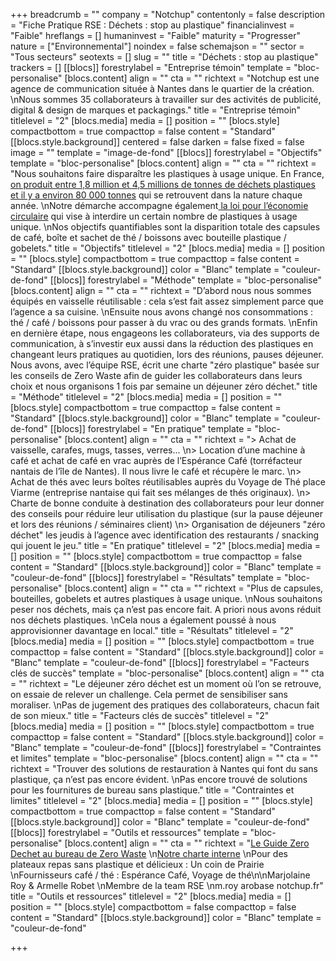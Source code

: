 +++
breadcrumb = ""
company = "Notchup"
contentonly = false
description = "Fiche Pratique RSE : Déchets : stop au plastique"
financialinvest = "Faible"
hreflangs = []
humaninvest = "Faible"
maturity = "Progresser"
nature = ["Environnemental"]
noindex = false
schemajson = ""
sector = "Tous secteurs"
seotexts = []
slug = ""
title = "Déchets : stop au plastique"
trackers = []
[[blocs]]
forestrylabel = "Entreprise témoin"
template = "bloc-personalise"
[blocs.content]
align = ""
cta = ""
richtext = "Notchup est une agence de communication située à Nantes dans le quartier de la création.  \nNous sommes 35 collaborateurs à travailler sur des activités de publicité, digital & design de marques et packagings."
title = "Entreprise témoin"
titlelevel = "2"
[blocs.media]
media = []
position = ""
[blocs.style]
compactbottom = true
compacttop = false
content = "Standard"
[[blocs.style.background]]
centered = false
darken = false
fixed = false
image = ""
template = "image-de-fond"
[[blocs]]
forestrylabel = "Objectifs"
template = "bloc-personalise"
[blocs.content]
align = ""
cta = ""
richtext = "Nous souhaitons faire disparaître les plastiques à usage unique. En France, [on produit entre 1,8 million et 4,5 millions de tonnes de déchets plastiques et il y a environ 80 000 tonnes](https://www.leparisien.fr/environnement/recycles-incineres-que-fait-la-france-de-ses-dechets-plastiques-08-06-2019-8089176.php) qui se retrouvent dans la nature chaque année.  \nNotre démarche accompagne également[ la loi pour l’économie circulaire](https://www.zerowastefrance.org/plastique-jetables-point-interdictions/) qui vise à interdire un certain nombre de plastiques à usage unique.  \nNos objectifs quantifiables sont la disparition totale des capsules de café, boîte et sachet de thé / boissons avec bouteille plastique / gobelets."
title = "Objectifs"
titlelevel = "2"
[blocs.media]
media = []
position = ""
[blocs.style]
compactbottom = true
compacttop = false
content = "Standard"
[[blocs.style.background]]
color = "Blanc"
template = "couleur-de-fond"
[[blocs]]
forestrylabel = "Méthode"
template = "bloc-personalise"
[blocs.content]
align = ""
cta = ""
richtext = "D’abord nous nous sommes équipés en vaisselle réutilisable : cela s’est fait assez simplement parce que l’agence a sa cuisine.  \nEnsuite nous avons changé nos consommations : thé / café / boissons pour passer à du vrac ou des grands formats.  \nEnfin en dernière étape, nous engageons les collaborateurs, via des supports de communication, à s’investir eux aussi dans la réduction des plastiques en changeant leurs pratiques au quotidien, lors des réunions, pauses déjeuner. Nous avons, avec l’équipe RSE, écrit une charte \"zéro plastique\" basée sur les conseils de Zero Waste afin de guider les collaborateurs dans leurs choix et nous organisons 1 fois par semaine un déjeuner zéro déchet."
title = "Méthode"
titlelevel = "2"
[blocs.media]
media = []
position = ""
[blocs.style]
compactbottom = true
compacttop = false
content = "Standard"
[[blocs.style.background]]
color = "Blanc"
template = "couleur-de-fond"
[[blocs]]
forestrylabel = "En pratique"
template = "bloc-personalise"
[blocs.content]
align = ""
cta = ""
richtext = "> Achat de vaisselle, carafes, mugs, tasses, verres...  \n> Location d’une machine à café et achat de café en vrac auprès de l’Espérance Café (torréfacteur nantais de l’île de Nantes). Il nous livre le café et récupère le marc.  \n> Achat de thés avec leurs boîtes réutilisables auprès du Voyage de Thé place Viarme (entreprise nantaise qui fait ses mélanges de thés originaux).  \n> Charte de bonne conduite à destination des collaborateurs pour leur donner des conseils pour réduire leur utilisation du plastique (sur la pause déjeuner et lors des réunions / séminaires client)  \n> Organisation de déjeuners \"zéro déchet\" les jeudis à l’agence avec identification des restaurants / snacking qui jouent le jeu."
title = "En pratique"
titlelevel = "2"
[blocs.media]
media = []
position = ""
[blocs.style]
compactbottom = true
compacttop = false
content = "Standard"
[[blocs.style.background]]
color = "Blanc"
template = "couleur-de-fond"
[[blocs]]
forestrylabel = "Résultats"
template = "bloc-personalise"
[blocs.content]
align = ""
cta = ""
richtext = "Plus de capsules, bouteilles, gobelets et autres plastiques à usage unique.  \nNous souhaitons peser nos déchets, mais ça n’est pas encore fait. A priori nous avons réduit nos déchets plastiques.  \nCela nous a également poussé à nous approvisionner davantage en local."
title = "Résultats"
titlelevel = "2"
[blocs.media]
media = []
position = ""
[blocs.style]
compactbottom = true
compacttop = false
content = "Standard"
[[blocs.style.background]]
color = "Blanc"
template = "couleur-de-fond"
[[blocs]]
forestrylabel = "Facteurs clés de succès"
template = "bloc-personalise"
[blocs.content]
align = ""
cta = ""
richtext = "Le déjeuner zéro déchet est un moment où l’on se retrouve, on essaie de relever un challenge. Cela permet de sensibiliser sans moraliser.  \nPas de jugement des pratiques des collaborateurs, chacun fait de son mieux."
title = "Facteurs clés de succès"
titlelevel = "2"
[blocs.media]
media = []
position = ""
[blocs.style]
compactbottom = true
compacttop = false
content = "Standard"
[[blocs.style.background]]
color = "Blanc"
template = "couleur-de-fond"
[[blocs]]
forestrylabel = "Contraintes et limites"
template = "bloc-personalise"
[blocs.content]
align = ""
cta = ""
richtext = "Trouver des solutions de restauration à Nantes qui font du sans plastique, ça n’est pas encore évident.  \nPas encore trouvé de solutions pour les fournitures de bureau sans plastique."
title = "Contraintes et limites"
titlelevel = "2"
[blocs.media]
media = []
position = ""
[blocs.style]
compactbottom = true
compacttop = false
content = "Standard"
[[blocs.style.background]]
color = "Blanc"
template = "couleur-de-fond"
[[blocs]]
forestrylabel = "Outils et ressources"
template = "bloc-personalise"
[blocs.content]
align = ""
cta = ""
richtext = "[Le Guide Zero Dechet au bureau de Zero Waste](https://drive.google.com/file/d/1A454SHmljXdCOJ9xAeoEIzsvkT1AAMNV/view?usp=sharing)  \n[Notre charte interne](https://drive.google.com/file/d/1ray07-ApYRhgk_n9oGmXkYr3RmyrXPVU/view?usp=sharing)  \nPour des plateaux repas sans plastique et délicieux : Un coin de Prairie  \nFournisseurs café / thé : Espérance Café, Voyage de thé\n\nMarjolaine Roy & Armelle Robet  \nMembre de la team RSE  \nm.roy arobase notchup.fr"
title = "Outils et ressources"
titlelevel = "2"
[blocs.media]
media = []
position = ""
[blocs.style]
compactbottom = false
compacttop = false
content = "Standard"
[[blocs.style.background]]
color = "Blanc"
template = "couleur-de-fond"

+++
